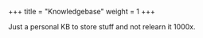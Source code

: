 +++
title = "Knowledgebase"
weight = 1
+++

Just a personal KB to store stuff and not relearn it 1000x.
